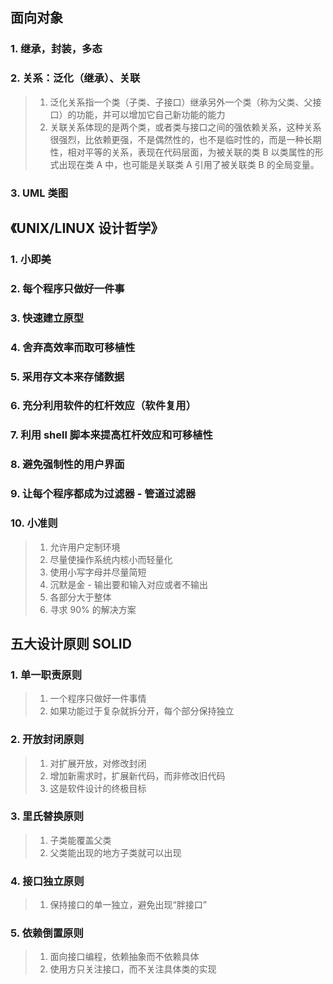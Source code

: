 ## 面向对象

### 1. 继承，封装，多态

### 2. 关系：泛化（继承）、关联

> 1. 泛化关系指一个类（子类、子接口）继承另外一个类（称为父类、父接口）的功能，并可以增加它自己新功能的能力
> 2. 关联关系体现的是两个类，或者类与接口之间的强依赖关系，这种关系很强烈，比依赖更强，不是偶然性的，也不是临时性的，而是一种长期性，相对平等的关系，表现在代码层面，为被关联的类 B 以类属性的形式出现在类 A 中，也可能是关联类 A 引用了被关联类 B 的全局变量。

### 3. UML 类图

## 《UNIX/LINUX 设计哲学》

### 1. 小即美

### 2. 每个程序只做好一件事

### 3. 快速建立原型

### 4. 舍弃高效率而取可移植性

### 5. 采用存文本来存储数据

### 6. 充分利用软件的杠杆效应（软件复用）

### 7. 利用 shell 脚本来提高杠杆效应和可移植性

### 8. 避免强制性的用户界面

### 9. 让每个程序都成为过滤器 - 管道过滤器

### 10. 小准则

> 1. 允许用户定制环境
> 2. 尽量使操作系统内核小而轻量化
> 3. 使用小写字母并尽量简短
> 4. 沉默是金 - 输出要和输入对应或者不输出
> 5. 各部分大于整体
> 6. 寻求 90% 的解决方案

## 五大设计原则 SOLID

### 1. 单一职责原则

> 1. 一个程序只做好一件事情
> 2. 如果功能过于复杂就拆分开，每个部分保持独立

### 2. 开放封闭原则

> 1. 对扩展开放，对修改封闭
> 2. 增加新需求时，扩展新代码，而非修改旧代码
> 3. 这是软件设计的终极目标

### 3. 里氏替换原则

> 1. 子类能覆盖父类
> 2. 父类能出现的地方子类就可以出现

### 4. 接口独立原则

> 1. 保持接口的单一独立，避免出现“胖接口”

### 5. 依赖倒置原则

> 1. 面向接口编程，依赖抽象而不依赖具体
> 2. 使用方只关注接口，而不关注具体类的实现
